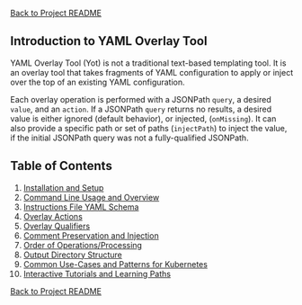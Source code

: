 [Back to Project README](../README.md)


## Introduction to YAML Overlay Tool

YAML Overlay Tool (Yot) is not a traditional text-based templating tool. It is an overlay tool that takes fragments of YAML configuration to apply or inject over the top of an existing YAML configuration.     

Each overlay operation is performed with a JSONPath `query`, a desired `value`, and an `action`.  If a JSONPath `query` returns no results, a desired value is either ignored (default behavior), or injected, (`onMissing`). It can also provide a specific path or set of paths (`injectPath`) to inject the value, if the initial JSONPath query was not a fully-qualified JSONPath.  

## Table of Contents
1. [Installation and Setup](sections/setup.md)
1. [Command Line Usage and Overview](sections/usage.md)
1. [Instructions File YAML Schema](sections/instructionsFile.md)
1. [Overlay Actions](sections/actions.md)
1. [Overlay Qualifiers](sections/qualifiers.md)
1. [Comment Preservation and Injection](sections/comments.md)
1. [Order of Operations/Processing](sections/orderOfOperations.md)
1. [Output Directory Structure](sections/outputDirStructure.md)
1. [Common Use-Cases and Patterns for Kubernetes](sections/useCasesForKubernetes.md)
1. [Interactive Tutorials and Learning Paths](sections/tutorials.md)


[Back to Project README](../README.md)
